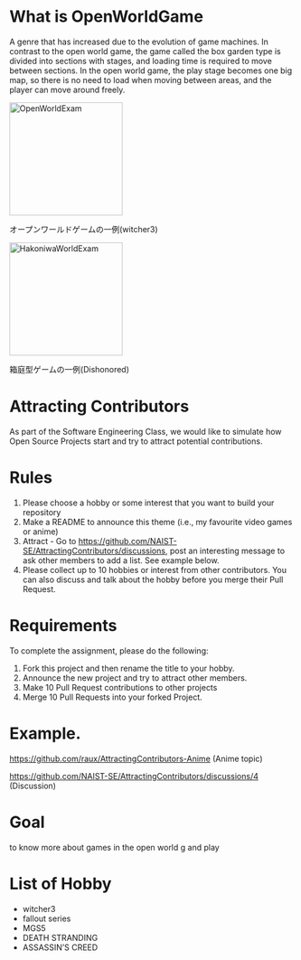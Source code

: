 # What is OpenWorldGame
A genre that has increased due to the evolution of game machines. In contrast to the open world game, the game called the box garden type is divided into sections with stages, and loading time is required to move between sections. In the open world game, the play stage becomes one big map, so there is no need to load when moving between areas, and the player can move around freely.
<div>
<img 
     alt="OpenWorldExam"
     src="https://github.com/FranceRat/AttractingContributors-OpenWorldGame/blob/main/image/OpenworldGame.png"
     width="200px" />
  <p>オープンワールドゲームの一例(witcher3)</p>
</div>
<div>
<img 
     alt="HakoniwaWorldExam"
     src="https://github.com/FranceRat/AttractingContributors-OpenWorldGame/blob/main/image/箱庭.jpg"
     width="200px" />
  <p>箱庭型ゲームの一例(Dishonored)</p>
</div>

# Attracting Contributors
As part of the Software Engineering Class, we would like to simulate how Open Source Projects start and try to attract potential contributions.

# Rules

1. Please choose a hobby or some interest that you want to build your repository
2. Make a README to announce this theme (i.e., my favourite video games or anime)
3. Attract - Go to https://github.com/NAIST-SE/AttractingContributors/discussions, post an interesting message to ask other members to add a list. See example below.
4. Please collect up to 10 hobbies or interest from other contributors. You can also discuss and talk about the hobby before you merge their Pull Request.

# Requirements
To complete the assignment, please do the following:
1. Fork this project and then rename the title to your hobby. 
2. Announce the new project and try to attract other members.
3. Make 10 Pull Request contributions to other projects
4. Merge 10 Pull Requests into your forked Project.

# Example. 
https://github.com/raux/AttractingContributors-Anime (Anime topic)

https://github.com/NAIST-SE/AttractingContributors/discussions/4 (Discussion)

# Goal
to know more about games in the open world g and play

# List of Hobby

* witcher3
* fallout series
* MGS5
* DEATH STRANDING
* ASSASSIN’S CREED
